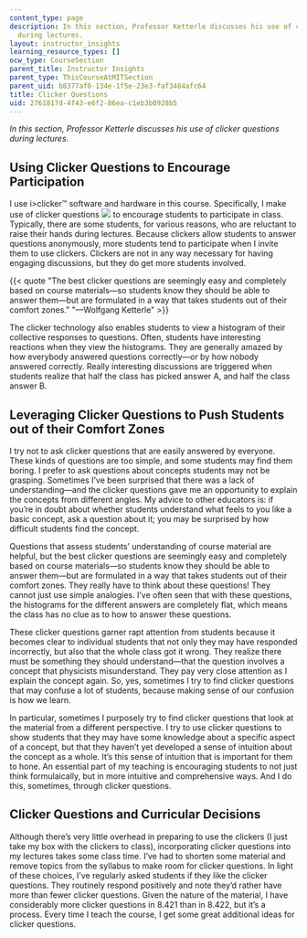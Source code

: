 ```yaml
---
content_type: page
description: In this section, Professor Ketterle discusses his use of clicker questions
  during lectures.
layout: instructor_insights
learning_resource_types: []
ocw_type: CourseSection
parent_title: Instructor Insights
parent_type: ThisCourseAtMITSection
parent_uid: b8377af0-134e-1f5e-23e3-faf3484afc64
title: Clicker Questions
uid: 2761817d-4f43-e6f2-86ea-c1eb3b0928b5
---
```


_In this section, Professor Ketterle discusses his use of clicker questions during lectures._

Using Clicker Questions to Encourage Participation
--------------------------------------------------

I use i>clicker™ software and hardware in this course. Specifically, I make use of clicker questions ![](/images/educator/icon-question-clickq.png) to encourage students to participate in class. Typically, there are some students, for various reasons, who are reluctant to raise their hands during lectures. Because clickers allow students to answer questions anonymously, more students tend to participate when I invite them to use clickers. Clickers are not in any way necessary for having engaging discussions, but they do get more students involved.

{{< quote "The best clicker questions are seemingly easy and completely based on course materials—so students know they should be able to answer them—but are formulated in a way that takes students out of their comfort zones." "—Wolfgang Ketterle" >}}

The clicker technology also enables students to view a histogram of their collective responses to questions. Often, students have interesting reactions when they view the histograms. They are generally amazed by how everybody answered questions correctly—or by how nobody answered correctly. Really interesting discussions are triggered when students realize that half the class has picked answer A, and half the class answer B.

Leveraging Clicker Questions to Push Students out of their Comfort Zones
------------------------------------------------------------------------

I try not to ask clicker questions that are easily answered by everyone. These kinds of questions are too simple, and some students may find them boring. I prefer to ask questions about concepts students may not be grasping. Sometimes I’ve been surprised that there was a lack of understanding—and the clicker questions gave me an opportunity to explain the concepts from different angles. My advice to other educators is: if you’re in doubt about whether students understand what feels to you like a basic concept, ask a question about it; you may be surprised by how difficult students find the concept.

Questions that assess students’ understanding of course material are helpful, but the best clicker questions are seemingly easy and completely based on course materials—so students know they should be able to answer them—but are formulated in a way that takes students out of their comfort zones. They really have to think about these questions! They cannot just use simple analogies. I’ve often seen that with these questions, the histograms for the different answers are completely flat, which means the class has no clue as to how to answer these questions.

These clicker questions garner rapt attention from students because it becomes clear to individual students that not only they may have responded incorrectly, but also that the whole class got it wrong. They realize there must be something they should understand—that the question involves a concept that physicists misunderstand. They pay very close attention as I explain the concept again. So, yes, sometimes I try to find clicker questions that may confuse a lot of students, because making sense of our confusion is how we learn.

In particular, sometimes I purposely try to find clicker questions that look at the material from a different perspective. I try to use clicker questions to show students that they may have some knowledge about a specific aspect of a concept, but that they haven’t yet developed a sense of intuition about the concept as a whole. It’s this sense of intuition that is important for them to hone. An essential part of my teaching is encouraging students to not just think formulaically, but in more intuitive and comprehensive ways. And I do this, sometimes, through clicker questions.

Clicker Questions and Curricular Decisions
------------------------------------------

Although there’s very little overhead in preparing to use the clickers (I just take my box with the clickers to class), incorporating clicker questions into my lectures takes some class time. I’ve had to shorten some material and remove topics from the syllabus to make room for clicker questions. In light of these choices, I’ve regularly asked students if they like the clicker questions. They routinely respond positively and note they’d rather have more than fewer clicker questions. Given the nature of the material, I have considerably more clicker questions in 8.421 than in 8.422, but it’s a process. Every time I teach the course, I get some great additional ideas for clicker questions.